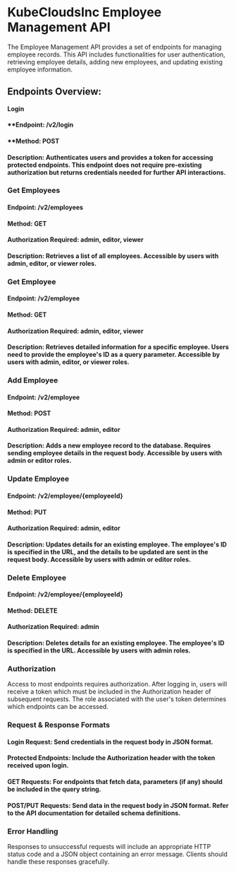 # **KubeCloudsInc Employee Management API**

The Employee Management API provides a set of endpoints for managing employee records. This API includes functionalities for user authentication, retrieving employee details, adding new employees, and updating existing employee information.

## **Endpoints Overview:**

**Login**
#### **Endpoint: /v2/login
#### **Method: POST
#### **Description:** Authenticates users and provides a token for accessing protected endpoints. This endpoint does not require pre-existing authorization but returns credentials needed for further API interactions.

### **Get Employees**
#### **Endpoint:** /v2/employees
#### **Method:** GET
#### **Authorization Required:** admin, editor, viewer
#### **Description:** Retrieves a list of all employees. Accessible by users with admin, editor, or viewer roles.

### **Get Employee**
#### **Endpoint:** /v2/employee
#### **Method:** GET
#### **Authorization Required:** admin, editor, viewer
#### **Description:** Retrieves detailed information for a specific employee. Users need to provide the employee's ID as a query parameter. Accessible by users with admin, editor, or viewer roles.

### **Add Employee**
#### **Endpoint:** /v2/employee
#### **Method:** POST
#### **Authorization Required:** admin, editor
#### **Description:** Adds a new employee record to the database. Requires sending employee details in the request body. Accessible by users with admin or editor roles.

### **Update Employee**
#### **Endpoint:** /v2/employee/{employeeId}
#### **Method:** PUT
#### **Authorization Required:** admin, editor
#### **Description:** Updates details for an existing employee. The employee's ID is specified in the URL, and the details to be updated are sent in the request body. Accessible by users with admin or editor roles.

### **Delete Employee**
#### **Endpoint:** /v2/employee/{employeeId}
#### **Method:** DELETE
#### **Authorization Required:** admin
#### **Description:** Deletes details for an existing employee. The employee's ID is specified in the URL. Accessible by users with admin roles.

### **Authorization**
Access to most endpoints requires authorization. After logging in, users will receive a token which must be included in the Authorization header of subsequent requests. The role associated with the user's token determines which endpoints can be accessed.

### **Request & Response Formats**
#### **Login Request:** Send credentials in the request body in JSON format.
#### **Protected Endpoints:** Include the Authorization header with the token received upon login.
#### **GET Requests:** For endpoints that fetch data, parameters (if any) should be included in the query string.
#### **POST/PUT Requests:** Send data in the request body in JSON format. Refer to the API documentation for detailed schema definitions.

### **Error Handling**
Responses to unsuccessful requests will include an appropriate HTTP status code and a JSON object containing an error message. Clients should handle these responses gracefully.
